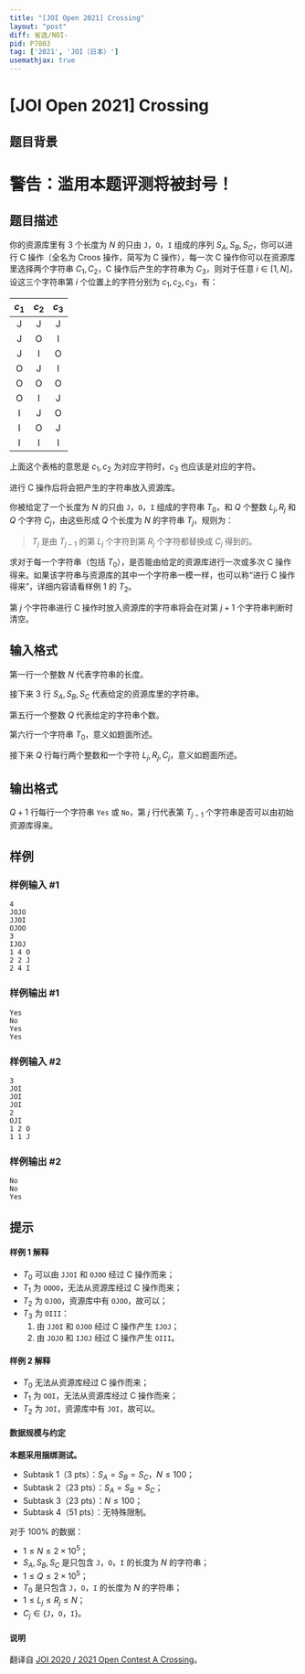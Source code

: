 ```yaml
---
title: "[JOI Open 2021] Crossing"
layout: "post"
diff: 省选/NOI-
pid: P7803
tag: ['2021', 'JOI（日本）']
usemathjax: true
---
```


# [JOI Open 2021] Crossing
## 题目背景

# 警告：滥用本题评测将被封号！
## 题目描述

你的资源库里有 $3$ 个长度为 $N$ 的只由 `J`，`O`，`I` 组成的序列 $S_A,S_B,S_C$，你可以进行 C 操作（全名为 Croos 操作，简写为 C 操作），每一次 C 操作你可以在资源库里选择两个字符串 $C_1,C_2$，C 操作后产生的字符串为 $C_3$，则对于任意 $i \in [1,N]$，设这三个字符串第 $i$ 个位置上的字符分别为 $c_1,c_2,c_3$，有：

|$c_1$|$c_2$|$c_3$|
|:-:|:-:|:-:|
|J|J|J|
|J|O|I|
|J|I|O|
|O|J|I|
|O|O|O|
|O|I|J|
|I|J|O|
|I|O|J|
|I|I|I|

上面这个表格的意思是 $c_1,c_2$ 为对应字符时，$c_3$ 也应该是对应的字符。

进行 C 操作后将会把产生的字符串放入资源库。

你被给定了一个长度为 $N$ 的只由 `J`，`O`，`I` 组成的字符串 $T_0$，和 $Q$ 个整数 $L_j,R_j$ 和 $Q$ 个字符 $C_j$，由这些形成 $Q$ 个长度为 $N$ 的字符串 $T_j$，规则为：

> $T_j$ 是由 $T_{j-1}$ 的第 $L_j$ 个字符到第 $R_j$ 个字符都替换成 $C_j$ 得到的。

求对于每一个字符串（包括 $T_0$），是否能由给定的资源库进行一次或多次 C 操作得来。如果该字符串与资源库的其中一个字符串一模一样，也可以称“进行 C 操作得来”，详细内容请看样例 1 的 $T_2$。

第 $j$ 个字符串进行 C 操作时放入资源库的字符串将会在对第 $j+1$ 个字符串判断时清空。
## 输入格式

第一行一个整数 $N$ 代表字符串的长度。

接下来 $3$ 行 $S_A,S_B,S_C$ 代表给定的资源库里的字符串。

第五行一个整数 $Q$ 代表给定的字符串个数。

第六行一个字符串 $T_0$，意义如题面所述。

接下来 $Q$ 行每行两个整数和一个字符 $L_j,R_j,C_j$，意义如题面所述。
## 输出格式

$Q+1$ 行每行一个字符串 `Yes` 或 `No`，第 $j$ 行代表第 $T_{j-1}$ 个字符串是否可以由初始资源库得来。
## 样例

### 样例输入 #1
```
4
JOJO
JJOI
OJOO
3
IJOJ
1 4 O
2 2 J
2 4 I
```
### 样例输出 #1
```
Yes
No
Yes
Yes
```
### 样例输入 #2
```
3
JOI
JOI
JOI
2
OJI
1 2 O
1 1 J
```
### 样例输出 #2
```
No
No
Yes
```
## 提示

#### 样例 1 解释

- $T_0$ 可以由 `JJOI` 和 `OJOO` 经过 C 操作而来；
- $T_1$ 为 `OOOO`，无法从资源库经过 C 操作而来；
- $T_2$ 为 `OJOO`，资源库中有 `OJOO`，故可以；
- $T_3$ 为 `OIII`：
	1. 由 `JJOI` 和 `OJOO` 经过 C 操作产生 `IJOJ`；
    2. 由 `JOJO` 和 `IJOJ` 经过 C 操作产生 `OIII`。
    
#### 样例 2 解释

- $T_0$ 无法从资源库经过 C 操作而来；
- $T_1$ 为 `OOI`，无法从资源库经过 C 操作而来；
- $T_2$ 为 `JOI`，资源库中有 `JOI`，故可以。

#### 数据规模与约定

**本题采用捆绑测试。**

- Subtask 1（3 pts）：$S_A=S_B=S_C$，$N \le 100$；
- Subtask 2（23 pts）：$S_A=S_B=S_C$；
- Subtask 3（23 pts）：$N \le 100$；
- Subtask 4（51 pts）：无特殊限制。

对于 $100\%$ 的数据：

- $1 \le N \le 2 \times 10^5$；
- $S_A,S_B,S_C$ 是只包含 `J`，`O`，`I` 的长度为 $N$ 的字符串；
- $1 \le Q \le 2 \times 10^5$；
- $T_0$ 是只包含 `J`，`O`，`I` 的长度为 $N$ 的字符串；
- $1 \le L_j \le R_j \le N$；
- $C_j \in  \{$`J`，`O`，`I`$\}$。 

#### 说明

翻译自 [JOI 2020 / 2021 Open Contest A Crossing](http://s3-ap-northeast-1.amazonaws.com/data.cms.ioi-jp.org/open-2021/crossing/2021-open-crossing-statement-en.pdf)。
